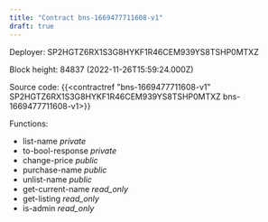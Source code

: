 ```yaml
---
title: "Contract bns-1669477711608-v1"
draft: true
---
```

Deployer: SP2HGTZ6RX1S3G8HYKF1R46CEM939YS8TSHP0MTXZ


 



Block height: 84837 (2022-11-26T15:59:24.000Z)

Source code: {{<contractref "bns-1669477711608-v1" SP2HGTZ6RX1S3G8HYKF1R46CEM939YS8TSHP0MTXZ bns-1669477711608-v1>}}

Functions:

* list-name _private_
* to-bool-response _private_
* change-price _public_
* purchase-name _public_
* unlist-name _public_
* get-current-name _read_only_
* get-listing _read_only_
* is-admin _read_only_
